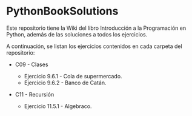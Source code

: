 # PythonBookSolutions

Este repositorio tiene la Wiki del libro Introducción a la Programación en Python, además de las soluciones a todos los ejercicios.

A continuación, se listan los ejercicios contenidos en cada carpeta del repositorio:

- C09 - Clases
    - Ejercicio 9.6.1 - Cola de supermercado.
    - Ejercicio 9.6.2 - Banco de Catán.

- C11 - Recursión
    - Ejercicio 11.5.1 - Algebraco.
